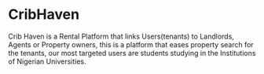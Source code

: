 # CribHaven
Crib Haven is a Rental Platform that links Users(tenants) to Landlords, Agents or Property owners,  this is a platform that eases property search for the tenants, our most targeted users are students studying in the Institutions of Nigerian Universities. 
